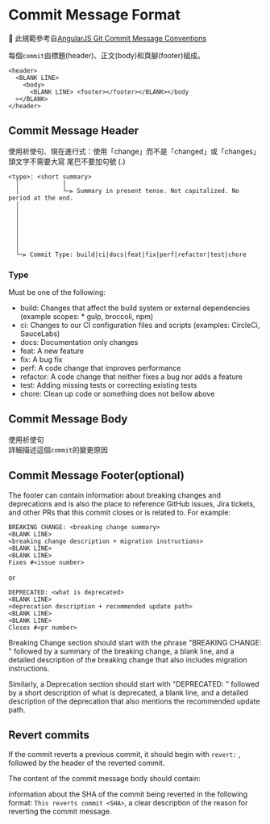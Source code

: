 # Commit Message Format

🚀 此規範參考自[AngularJS Git Commit Message Conventions
](https://docs.google.com/document/d/1QrDFcIiPjSLDn3EL15IJygNPiHORgU1_OOAqWjiDU5Y/edit#heading=h.uyo6cb12dt6w)

每個`commit`由標題(header)、正文(body)和頁腳(footer)組成。

```
<header>
  <BLANK LINE>
    <body>
      <BLANK LINE> <footer></footer></BLANK></body
  ></BLANK>
</header>
```

## Commit Message Header

使用祈使句、現在進行式：使用「change」而不是「changed」或「changes」
頭文字不需要大寫
尾巴不要加句號 (.)

```
<type>: <short summary>
  │            │
  │            └─⫸ Summary in present tense. Not capitalized. No period at the end.
  │
  │
  │
  │
  │
  │
  │
  └─⫸ Commit Type: build|ci|docs|feat|fix|perf|refactor|test|chore
```

### Type

Must be one of the following:

- build: Changes that affect the build system or external dependencies (example scopes: \* gulp, broccoli, npm)
- ci: Changes to our CI configuration files and scripts (examples: CircleCi, SauceLabs)
- docs: Documentation only changes
- feat: A new feature
- fix: A bug fix
- perf: A code change that improves performance
- refactor: A code change that neither fixes a bug nor adds a feature
- test: Adding missing tests or correcting existing tests
- chore: Clean up code or something does not bellow above

## Commit Message Body
使用祈使句  
詳細描述這個`commit`的變更原因


## Commit Message Footer(optional)
The footer can contain information about breaking changes and deprecations and is also the place to reference GitHub issues, Jira tickets, and other PRs that this commit closes or is related to. For example:
```
BREAKING CHANGE: <breaking change summary>
<BLANK LINE>
<breaking change description + migration instructions>
<BLANK LINE>
<BLANK LINE>
Fixes #<issue number>
```
or
```
DEPRECATED: <what is deprecated>
<BLANK LINE>
<deprecation description + recommended update path>
<BLANK LINE>
<BLANK LINE>
Closes #<pr number>
```
Breaking Change section should start with the phrase "BREAKING CHANGE: " followed by a summary of the breaking change, a blank line, and a detailed description of the breaking change that also includes migration instructions.

Similarly, a Deprecation section should start with "DEPRECATED: " followed by a short description of what is deprecated, a blank line, and a detailed description of the deprecation that also mentions the recommended update path.

## Revert commits
If the commit reverts a previous commit, it should begin with `revert:` , followed by the header of the reverted commit.

The content of the commit message body should contain:

information about the SHA of the commit being reverted in the following format: `This reverts commit <SHA>`,
a clear description of the reason for reverting the commit message.